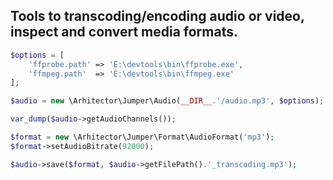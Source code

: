 ## Tools to transcoding/encoding audio or video, inspect and convert media formats.

```php
$options = [
	'ffprobe.path' => 'E:\devtools\bin\ffprobe.exe',
	'ffmpeg.path'  => 'E:\devtools\bin\ffmpeg.exe'
];

$audio = new \Arhitector\Jumper\Audio(__DIR__.'/audio.mp3', $options);

var_dump($audio->getAudioChannels());

$format = new \Arhitector\Jumper\Format\AudioFormat('mp3');
$format->setAudioBitrate(92000);

$audio->save($format, $audio->getFilePath().'_transcoding.mp3');

```
